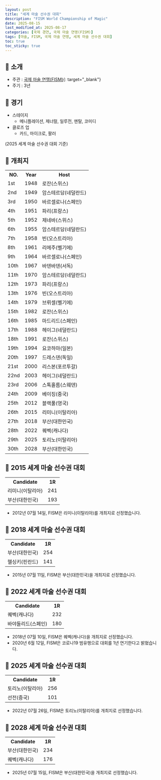 ```yaml
---
layout: post
title: "세계 마술 선수권 대회"
description: "FISM World Championship of Magic"
date: 2025-08-15
last_modified_at: 2025-08-17
categories: [국제 경연, 국제 마술 연맹(FISM)]
tags: [마술, FISM, 국제 마술 연맹, 세계 마술 선수권 대회]
toc: true
toc_sticky: true
---
```

## 📜 소개
* 주관 : [국제 마술 연맹(FISM)](https://www.fism.org/){: target="_blank"}
* 주기 : 3년

## 📜 경기
* 스테이지
  * 메니플레이션, 제너럴, 일루전, 멘탈, 코미디
* 클로즈 업
  * 카드, 마이크로, 팔러

(2025 세계 마술 선수권 대회 기준)

## 📜 개최지

<html>

<head>
    <meta charset="UTF-8">
</head>

<body>
    <table>
        <tr class="header-row">
            <th class="col-no">NO.</th>
            <th class="col-year">Year</th>
            <th class="col-host">Host</th>
        </tr>
        <tr>
            <td>1st</td>
            <td>1948</td>
            <td>로잔(스위스)</td>
        </tr>
        <tr>
            <td>2nd</td>
            <td>1949</td>
            <td>암스테르담(네덜란드)</td>
        </tr>
        <tr>
            <td>3rd</td>
            <td>1950</td>
            <td>바르셀로나(스페인)</td>
        </tr>
        <tr>
            <td>4th</td>
            <td>1951</td>
            <td>파리(프랑스)</td>
        </tr>
        <tr>
            <td>5th</td>
            <td>1952</td>
            <td>제네바(스위스)</td>
        </tr>
        <tr>
            <td>6th</td>
            <td>1955</td>
            <td>암스테르담(네덜란드)</td>
        </tr>
        <tr>
            <td>7th</td>
            <td>1958</td>
            <td>빈(오스트리아)</td>
        </tr>
        <tr>
            <td>8th</td>
            <td>1961</td>
            <td>리에주(벨기에)</td>
        </tr>
        <tr>
            <td>9th</td>
            <td>1964</td>
            <td>바르셀로나(스페인)</td>
        </tr>
        <tr>
            <td>10th</td>
            <td>1967</td>
            <td>바덴바덴(서독)</td>
        </tr>
        <tr>
            <td>11th</td>
            <td>1970</td>
            <td>암스테르담(네덜란드)</td>
        </tr>
        <tr>
            <td>12th</td>
            <td>1973</td>
            <td>파리(프랑스)</td>
        </tr>
        <tr>
            <td>13th</td>
            <td>1976</td>
            <td>빈(오스트리아)</td>
        </tr>
        <tr>
            <td>14th</td>
            <td>1979</td>
            <td>브뤼셀(벨기에)</td>
        </tr>
        <tr>
            <td>15th</td>
            <td>1982</td>
            <td>로잔(스위스)</td>
        </tr>
        <tr>
            <td>16th</td>
            <td>1985</td>
            <td>마드리드(스페인)</td>
        </tr>
        <tr>
            <td>17th</td>
            <td>1988</td>
            <td>헤이그(네덜란드)</td>
        </tr>
        <tr>
            <td>18th</td>
            <td>1991</td>
            <td>로잔(스위스)</td>
        </tr>
        <tr>
            <td>19th</td>
            <td>1994</td>
            <td>요코하마(일본)</td>
        </tr>
        <tr>
            <td>20th</td>
            <td>1997</td>
            <td>드레스덴(독일)</td>
        </tr>
        <tr>
            <td>21st</td>
            <td>2000</td>
            <td>리스본(포르투갈)</td>
        </tr>
        <tr>
            <td>22nd</td>
            <td>2003</td>
            <td>헤이그(네덜란드)</td>
        </tr>
        <tr>
            <td>23rd</td>
            <td>2006</td>
            <td>스톡홀름(스웨덴)</td>
        </tr>
        <tr>
            <td>24th</td>
            <td>2009</td>
            <td>베이징(중국)</td>
        </tr>
        <tr>
            <td>25th</td>
            <td>2012</td>
            <td>블랙풀(영국)</td>
        </tr>
        <tr>
            <td>26th</td>
            <td>2015</td>
            <td>리미니(이탈리아)</td>
        </tr>
        <tr>
            <td><span class="korea-host">27th</span></td>
            <td><span class="korea-host">2018</span></td>
            <td><span class="korea-host">부산(대한민국)</span></td>
        </tr>
        <tr>
            <td>28th</td>
            <td>2022</td>
            <td>퀘벡(캐나다)</td>
        </tr>
        <tr>
            <td>29th</td>
            <td>2025</td>
            <td>토리노(이탈리아)</td>
        </tr>
        <tr>
            <td><span class="korea-host">30th</span></td>
            <td><span class="korea-host">2028</span></td>
            <td><span class="korea-host">부산(대한민국)</span></td>
        </tr>
    </table>
</body>

</html>

## 📜 2015 세계 마술 선수권 대회

<html>

<head>
    <meta charset="UTF-8">
</head>

<body>
    <table>
        <tr class="header-row">
            <th class="col-Candidate-90">Candidate</th>
            <th class="col-Round-10">1R</th>
        </tr>
        <tr>
            <td><span class="foreign-host">리미니(이탈리아)</span></td>
            <td><span class="foreign-host2">241</span></td>
        </tr>
        <tr>
            <td>부산(대한민국)</td>
            <td>193</td>
        </tr>
    </table>
</body>

</html>

* 2012년 07월 14일, FISM은 <span class="foreign-host">리미니(이탈리아)</span>를 개최지로 선정했습니다.

## 📜 2018 세계 마술 선수권 대회

<html>

<head>
    <meta charset="UTF-8">
</head>

<body>
    <table>
        <tr class="header-row">
            <th class="col-Candidate-90">Candidate</th>
            <th class="col-Round-10">1R</th>
        </tr>
        <tr>
            <td><span class="korea-host">부산(대한민국)</span></td>
            <td><span class="korea-host2">254</span></td>
        </tr>
        <tr>
            <td>헬싱키(핀란드)</td>
            <td>141</td>
        </tr>
    </table>
</body>

</html>

* 2015년 07월 11일, FISM은 <span class="korea-host">부산(대한민국)</span>을 개최지로 선정했습니다.

## 📜 2022 세계 마술 선수권 대회

<html>

<head>
    <meta charset="UTF-8">
</head>

<body>
    <table>
        <tr class="header-row">
            <th class="col-Candidate-90">Candidate</th>
            <th class="col-Round-10">1R</th>
        </tr>
        <tr>
            <td><span class="foreign-host">퀘벡(캐나다)</span></td>
            <td><span class="foreign-host2">232</span></td>
        </tr>
        <tr>
            <td>바야돌리드(스페인)</td>
            <td>180</td>
        </tr>
    </table>
</body>

</html>

* 2018년 07월 10일, FISM은 <span class="foreign-host">퀘벡(캐나다)</span>을 개최지로 선정했습니다.
* 2020년 6월 12일, FISM은 코로나19 범유행으로 대회를 1년 연기한다고 밝혔습니다.

## 📜 2025 세계 마술 선수권 대회

<html>

<head>
    <meta charset="UTF-8">
</head>

<body>
    <table>
        <tr class="header-row">
            <th class="col-Candidate-90">Candidate</th>
            <th class="col-Round-10">1R</th>
        </tr>
        <tr>
            <td><span class="foreign-host">토리노(이탈리아)</span></td>
            <td><span class="foreign-host2">256</span></td>
        </tr>
        <tr>
            <td>선전(중국)</td>
            <td>101</td>
        </tr>
    </table>
</body>

</html>

* 2022년 07월 26일, FISM은 <span class="foreign-host">토리노(이탈리아)</span>를 개최지로 선정했습니다.

## 📜 2028 세계 마술 선수권 대회

<html>

<head>
    <meta charset="UTF-8">
</head>

<body>
    <table>
        <tr class="header-row">
            <th class="col-Candidate-90">Candidate</th>
            <th class="col-Round-10">1R</th>
        </tr>
        <tr>
            <td><span class="korea-host">부산(대한민국)</span></td>
            <td><span class="korea-host2">234</span></td>
        </tr>
        <tr>
            <td>퀘벡(캐나다)</td>
            <td>176</td>
        </tr>
    </table>
</body>

</html>

* 2025년 07월 15일, FISM은 <span class="korea-host">부산(대한민국)</span>을 개최지로 선정했습니다.

